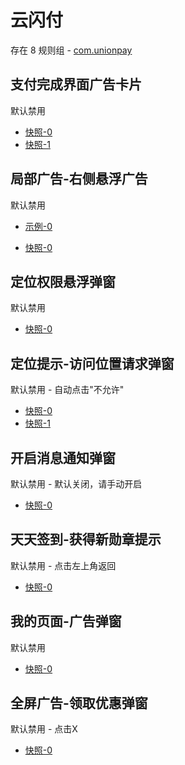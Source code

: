 # 云闪付

存在 8 规则组 - [com.unionpay](/src/apps/com.unionpay.ts)

## 支付完成界面广告卡片

默认禁用

- [快照-0](https://i.gkd.li/i/13070564)
- [快照-1](https://i.gkd.li/i/13070974)

## 局部广告-右侧悬浮广告

默认禁用

- [示例-0](https://m.gkd.li/57941037/0f4f6a7f-55ce-4f87-a4cb-97e9c7107359)

- [快照-0](https://i.gkd.li/i/14586427)

## 定位权限悬浮弹窗

默认禁用

- [快照-0](https://i.gkd.li/i/13634882)

## 定位提示-访问位置请求弹窗

默认禁用 - 自动点击"不允许"

- [快照-0](https://i.gkd.li/i/12695773)
- [快照-1](https://i.gkd.li/i/14209001)

## 开启消息通知弹窗

默认禁用 - 默认关闭，请手动开启

- [快照-0](https://i.gkd.li/i/12695736)

## 天天签到-获得新勋章提示

默认禁用 - 点击左上角返回

- [快照-0](https://i.gkd.li/i/13440341)

## 我的页面-广告弹窗

默认禁用

- [快照-0](https://i.gkd.li/i/13440341)

## 全屏广告-领取优惠弹窗

默认禁用 - 点击X

- [快照-0](https://i.gkd.li/i/13848688)
